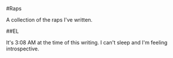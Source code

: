 #Raps

A collection of the raps I've written.

##EL

It's 3:08 AM at the time of this writing. I can't sleep and I'm feeling introspective.


